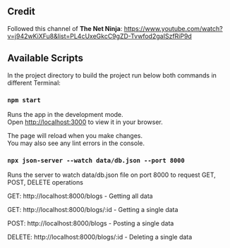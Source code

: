 ## Credit

Followed this channel of **The Net Ninja**: https://www.youtube.com/watch?v=j942wKiXFu8&list=PL4cUxeGkcC9gZD-Tvwfod2gaISzfRiP9d

## Available Scripts

In the project directory to build the project run below both commands in different Terminal:

### `npm start`

Runs the app in the development mode.\
Open [http://localhost:3000](http://localhost:3000) to view it in your browser.

The page will reload when you make changes.\
You may also see any lint errors in the console.

### `npx json-server --watch data/db.json --port 8000`

Runs the server to watch data/db.json file on port 8000 to request GET, POST, DELETE operations

GET: http://localhost:8000/blogs - Getting all data

GET: http://localhost:8000/blogs/:id - Getting a single data

POST: http://localhost:8000/blogs - Posting a single data

DELETE: http://localhost:8000/blogs/:id - Deleting a single data
